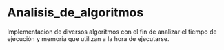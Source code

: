 # Analisis_de_algoritmos
Implementacion de diversos algoritmos con el fin de analizar el tiempo de ejecución y memoria que utilizan a la hora de ejecutarse.
